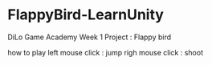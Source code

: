 # FlappyBird-LearnUnity
 
DiLo Game Academy 
Week 1 Project : Flappy bird

how to play
left mouse click : jump
righ mouse click : shoot
